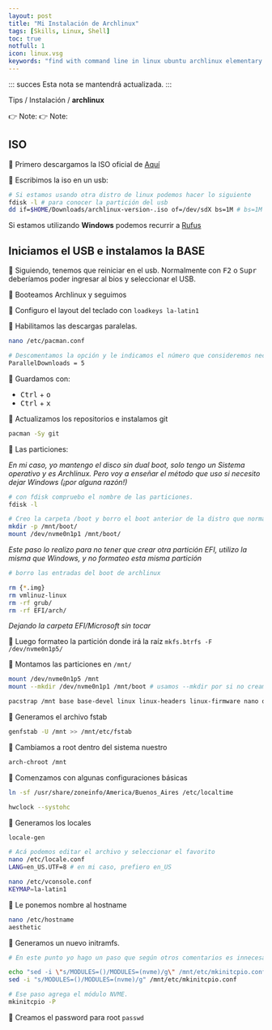 ```yaml
---
layout: post
title: "Mi Instalación de Archlinux"
tags: [Skills, Linux, Shell]
toc: true
notfull: 1
icon: linux.vsg
keywords: "find with command line in linux ubuntu archlinux elementary os distro distribution files trash owner screen shot screenshot windows partition resize disk drive turn off minimize wm manager kill process .bin .run install shrink disk ipconfig thunar file shortcut hotkey keybind $PATH vim neovim nvim folder mount iso disk extract rsync ssh youtube-dl mp3"
---
```


::: succes
Esta nota se mantendrá actualizada.
:::

Tips / Instalación / **archlinux**

👉 Note:
👉 Note:

## ISO

<div class="p-list">

🔅 Primero descargamos la ISO oficial de [Aquí](https://archlinux.org/download)

🔅 Escribimos la iso en un usb:

~~~ bash
# Si estamos usando otra distro de linux podemos hacer lo siguiente
fdisk -l # para conocer la partición del usb
dd if=$HOME/Downloads/archlinux-version-.iso of=/dev/sdX bs=1M # bs=1M es opcional
~~~

Si estamos utilizando __Windows__ podemos recurrir a [Rufus](https://rufus.ie)

## Iniciamos el USB e instalamos la BASE

🔅 Siguiendo, tenemos que reiniciar en el usb. Normalmente con <kbd>F2</kbd> o <kbd>Supr</kbd> deberíamos poder ingresar al bios y seleccionar el USB.

🔅 Booteamos Archlinux y seguimos

🔅 Configuro el layout del teclado con `loadkeys la-latin1`

🔅 Habilitamos las descargas paralelas.

~~~ bash
nano /etc/pacman.conf

# Descomentamos la opción y le indicamos el número que consideremos necesario. En mi caso cinco, me parece perfecto.
ParallelDownloads = 5 
~~~

🔅 Guardamos con: 
 - <kbd>Ctrl</kbd> + <kbd>o</kbd>
 - <kbd>Ctrl</kbd> + <kbd>x</kbd>

🔅 Actualizamos los repositorios e instalamos git

~~~ bash
pacman -Sy git
~~~

🔅 Las particiones:

_En mi caso, yo mantengo el disco sin dual boot, solo tengo un Sistema operativo y es Archlinux. Pero voy a enseñar el método que uso si necesito dejar Windows (¡por alguna razón!)_ 

~~~ bash
# con fdisk compruebo el nombre de las particiones.
fdisk -l

# Creo la carpeta /boot y borro el boot anterior de la distro que normalmente tengo.
mkdir -p /mnt/boot/
mount /dev/nvme0n1p1 /mnt/boot/ 
~~~

_Este paso lo realizo para no tener que crear otra partición EFI, utilizo la misma que Windows, y no formateo esta misma partición_

``` bash
# borro las entradas del boot de archlinux

rm {*.img}
rm vmlinuz-linux
rm -rf grub/
rm -rf EFI/arch/

```

_Dejando la carpeta EFI/Microsoft sin tocar_

🔅 Luego formateo la partición donde irá la raíz `mkfs.btrfs -F /dev/nvme0n1p5/`

🔅 Montamos las particiones en `/mnt/`

~~~ bash
mount /dev/nvme0n1p5 /mnt
mount --mkdir /dev/nvme0n1p1 /mnt/boot # usamos --mkdir por si no creamos la carpeta
~~~

~~~ bash
pacstrap /mnt base base-devel linux linux-headers linux-firmware nano dhcpcd which btrfs-progs efitools git wget curl dosfstools
~~~

🔅 Generamos el archivo fstab

~~~ bash
genfstab -U /mnt >> /mnt/etc/fstab
~~~

🔅 Cambiamos a root dentro del sistema nuestro

~~~ bash
arch-chroot /mnt 
~~~

🔅 Comenzamos con algunas configuraciones básicas

~~~ bash
ln -sf /usr/share/zoneinfo/America/Buenos_Aires /etc/localtime

hwclock --systohc
~~~

🔅 Generamos los locales

~~~ bash
locale-gen

# Acá podemos editar el archivo y seleccionar el favorito
nano /etc/locale.conf
LANG=en_US.UTF=8 # en mi caso, prefiero en_US

nano /etc/vconsole.conf
KEYMAP=la-latin1
~~~

🔅 Le ponemos nombre al hostname

~~~ bash
nano /etc/hostname
aesthetic
~~~

🔅 Generamos un nuevo initramfs.

~~~ bash
# En este punto yo hago un paso que según otros comentarios es innecesario, pero a mi me alegra y deja conforme hacerlo:

echo "sed -i \"s/MODULES=()/MODULES=(nvme)/g\" /mnt/etc/mkinitcpio.conf"
sed -i "s/MODULES=()/MODULES=(nvme)/g" /mnt/etc/mkinitcpio.conf

# Ese paso agrega el módulo NVME.
mkinitcpio -P 
~~~

🔅 Creamos el password para root `passwd`

</div>
